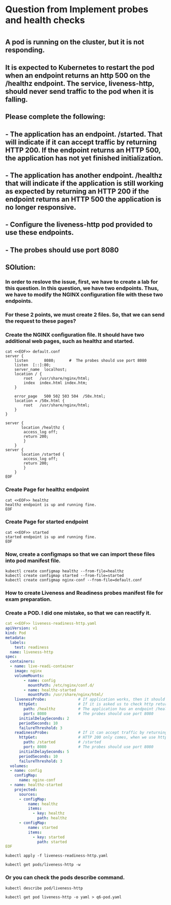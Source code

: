# Question from Implement probes and health checks
#
## A pod is running on the cluster, but it is not responding.
## It is expected to Kubernetes to restart the pod when an endpoint returns an http 500 on the /healthz endpoint. The service, liveness-http, should never send traffic to the pod when it is falling. 
## Please complete the following:
## - The application has an endpoint. /started. That will indicate if it can accept traffic by returning HTTP 200. If the endpoint returns an HTTP 500, the application has not yet finished initialization.
## 
## - The application has another endpoint. /healthz that will indicate if the application is still working as expected by returning an HTTP 200 if the endpoint returns an HTTP 500 the application is no longer responsive.
## 
## - Configure the liveness-http pod provided to use these endpoints.
## - The probes should use port 8080
## SOlution:
###
### In order to reslove the issue, first, we have to create a lab for this question. In this question, we have two endpoints. Thus, we have to modify the NGINX configuration file with these two endpoints.
### For these 2 points, we must create 2 files. So, that we can send the request to these pages?




### Create the NGINX configuration file. It should have two additional web pages, such as healthz and started.
```
cat <<EOF>> default.conf 
server {
    listen       8080;      #  The probes should use port 8080
    listen  [::]:80;
    server_name  localhost;
    location / {
        root   /usr/share/nginx/html;
        index  index.html index.htm;
    }

    error_page   500 502 503 504  /50x.html;
    location = /50x.html {
        root   /usr/share/nginx/html;
    }
}

server { 
       location /healthz {
        access_log off;
        return 200;
		}
	}
server { 
       location /started {
        access_log off;
        return 200;
		}
	}
EOF
```

### Create Page for healthz endpoint

```
cat <<EOF>> healthz 
healthz endpoint is up and running fine.
EOF
```
### Create Page for started endpoint 
```
cat <<EOF>> started 
started endpoint is up and running fine.
EOF
```

### Now, create a configmaps so that we can import these files into pod manifest file.

```
kubectl create configmap healthz --from-file=healthz
kubectl create configmap started --from-file=started
kubectl create configmap nginx-conf --from-file=default.conf
```

### How to create Liveness and Readiness probes manifest file for exam preparation.
### Create a POD. I did one mistake, so that we can reactify it. 
```yaml
cat <<EOF>> liveness-readiness-http.yaml
apiVersion: v1
kind: Pod
metadata:
  labels:
    test: readiness
  name: liveness-http
spec:
  containers:
  - name: live-readi-container
    image: nginx
    volumeMounts:
        - name: config
          mountPath: /etc/nginx/conf.d/
        - name: healthz-started
          mountPath: /usr/share/nginx/html/
    livenessProbe:              # If application works, then it should return HTTP 200. If the endpoint returns an HTTP 500 the application is no longer responsive.
      httpGet:                  # If it is asked us to check http return code then we should use httpGet method.
        path: /healthz          # The application has an endpoint /healthz. 
        port: 8080              # The probes should use port 8080
      initialDelaySeconds: 2
      periodSeconds: 10
      failureThreshold: 3
    readinessProbe:             # If it can accept traffic by returning HTTP 200 
      httpGet:                  # HTTP 200 only comes, when we use httpGet method.
        path: /started          # /started 
        port: 8080              # The probes should use port 8080
      initialDelaySeconds: 5
      periodSeconds: 10
      failureThreshold: 3
  volumes:
  - name: config
    configMap:
      name: nginx-conf
  - name: healthz-started
    projected:
      sources:
      - configMap:
          name: healthz
          items:
            - key: healthz
              path: healthz
      - configMap:
          name: started
          items:
            - key: started
              path: started
EOF
```

```
kubectl apply -f liveness-readiness-http.yaml
```

```
kubectl get pods/liveness-http -w 
```

### Or  you can check the pods describe command.

```
kubectl describe pod/liveness-http
```
```
kubectl get pod liveness-http -o yaml > q6-pod.yaml
```

